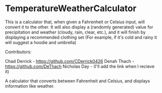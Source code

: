 # TemperatureWeatherCalculator

This is a calculator that, when given a Fahrenheit or Celsius input, will convert it to the other. It will also display a (randomly generated) value for precipitation and weather (cloudy, rain, clear, etc.), and it will finish by displaying a recommended clothing set (For example, if it's cold and rainy it will suggest a hoodie and umbrella)

Contributors:

Chad Derrick - https://github.com/CDerrick0426
Denah Thach - https://github.com/DeThach
Nicholas Day - (I'll add the link when I recieve it)

A calculator that converts between Fahrenheit and Celsius, and displays information like weather.
